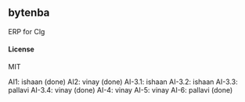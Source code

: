 ## bytenba

ERP for Clg

#### License

MIT

AI1: ishaan (done)
AI2: vinay (done)
AI-3.1: ishaan
AI-3.2: ishaan 
AI-3.3: pallavi 
AI-3.4: vinay (done)
AI-4: vinay
AI-5: vinay
AI-6: pallavi (done)
